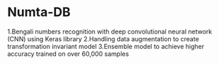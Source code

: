 # Numta-DB
1.Bengali numbers recognition with deep convolutional neural network (CNN) using Keras library
2.Handling data augmentation to create transformation invariant model
3.Ensemble model to achieve higher accuracy trained on over 60,000 samples
